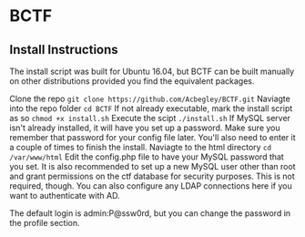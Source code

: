# BCTF

## Install Instructions
The install script was built for Ubuntu 16.04, but BCTF can be built manually on other distributions provided you find the equivalent packages.

Clone the repo
`git clone https://github.com/Acbegley/BCTF.git`
Naviagte into the repo folder
`cd BCTF`
If not already executable, mark the install script as so
`chmod +x install.sh`
Execute the scipt
`./install.sh`
If MySQL server isn't already installed, it will have you set up a password. Make sure you remember that password for your config file later. You'll also need to enter it a couple of times to finish the install.
Naviagte to the html directory
`cd /var/www/html`
Edit the config.php file to have your MySQL password that you set. It is also recommended to set up a new MySQL user other than root and grant permissions on the ctf database for security purposes. This is not required, though. You can also configure any LDAP connections here if you want to authenticate with AD.

The default login is admin:P@ssw0rd, but you can change the password in the profile section.
